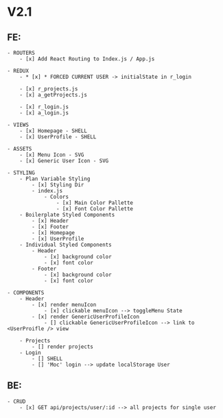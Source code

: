 # V2.1
    
## FE:
    - ROUTERS
        - [x] Add React Routing to Index.js / App.js

    - REDUX 
        - * [x] * FORCED CURRENT USER -> initialState in r_login

        - [x] r_projects.js
        - [x] a_getProjects.js

        - [x] r_login.js
        - [x] a_login.js

    - VIEWS
        - [x] Homepage - SHELL
        - [x] UserProfile - SHELL

    - ASSETS
        - [x] Menu Icon - SVG
        - [x] Generic User Icon - SVG

    - STYLING
        - Plan Variable Styling
            - [x] Styling Dir
            - index.js
                - Colors
                    - [x] Main Color Pallette
                    - [x] Font Color Pallette
        - Boilerplate Styled Components
            - [x] Header
            - [x] Footer
            - [x] Homepage
            - [x] UserProfile
        - Individual Styled Components
            - Header
                - [x] background color
                - [x] font color 
            - Footer
                - [x] background color
                - [x] font color 

    - COMPONENTS
        - Header
            - [x] render menuIcon
                - [x] clickable menuIcon --> toggleMenu State
            - [x] render GenericUserProfileIcon
                - [] clickable GenericUserProfileIcon --> link to <UserProifle /> view
        
        - Projects
            - [] render projects
        - Login 
            - [] SHELL
            - [] 'Moc' login --> update localStorage User

## BE:
    - CRUD
        - [x] GET api/projects/user/:id --> all projects for single user